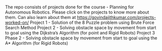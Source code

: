 The repo consists of projects done for the course - Planning for Autonomous Robotics. Please click on the projects to know more about them. 
Can also learn about them at https://govindajithkumar.com/projects-worked-on/
Project 1 - Solution of the 8 Puzzle problem using Brute Force Search Method
Project 2 - Solving obstacle space by movement from start to goal using the Dijkstra’s Algorithm (for point and Rigid Robots)
Project 3 Phase 2 - Solving obstacle space by movement from start to goal using the A* Algorithm (for Rigid Robots)
